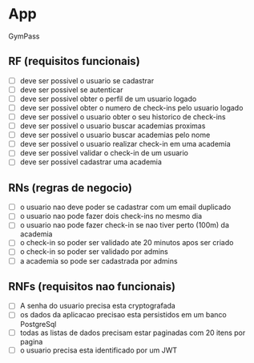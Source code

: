 # App

GymPass

## RF (requisitos funcionais)

- [ ] deve ser possivel o usuario se cadastrar
- [ ] deve ser possivel se autenticar
- [ ] deve ser possivel obter o perfil de um usuario logado
- [ ] deve ser possivel obter o numero de check-ins pelo usuario logado
- [ ] deve ser possivel o usuario obter o seu historico de check-ins
- [ ] deve ser possivel o usuario buscar academias proximas
- [ ] deve ser possivel o usuario buscar  academias pelo nome
- [ ] deve ser possivel o usuario realizar check-in em uma academia
- [ ] deve ser possivel validar o check-in de um usuario
- [ ] deve ser possivel cadastrar uma academia

## RNs (regras de negocio)

- [ ] o usuario nao deve poder se cadastrar com um email duplicado
- [ ] o usuario nao pode fazer dois check-ins no mesmo dia
- [ ] o usuario nao pode fazer check-in se nao tiver perto (100m) da academia
- [ ] o check-in so poder ser validado ate 20 minutos apos ser criado
- [ ] o check-in so poder ser validado por admins
- [ ] a academia so pode ser cadastrada por admins

## RNFs (requisitos nao funcionais)

- [ ] A senha do usuario precisa esta cryptografada
- [ ] os dados da aplicacao precisao esta persistidos em um banco PostgreSql
- [ ] todas as listas de dados precisam estar paginadas com 20 itens por pagina
- [ ] o usuario precisa esta identificado por um JWT
